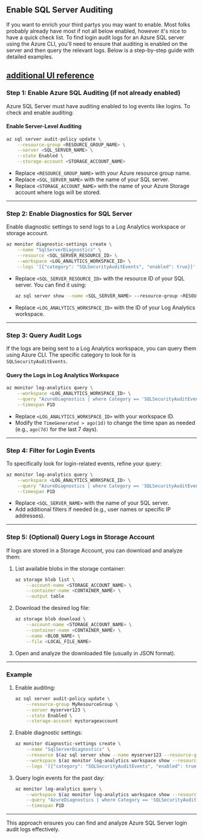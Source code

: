 ## Enable SQL Server Auditing
If you want to enrich your third partys you may want to enable. Most folks probably already have most if not all below enabled, however it's nice to have a quick check list.
To find login audit logs for an Azure SQL server using the Azure CLI, you'll need to ensure that auditing is enabled on the server and then query the relevant logs. Below is a step-by-step guide with detailed examples.

[additional UI reference](https://learn.microsoft.com/en-us/sql/relational-databases/system-catalog-views/sys-event-log-azure-sql-database?view=azuresqldb-current)
---

### **Step 1: Enable Azure SQL Auditing (if not already enabled)**

Azure SQL Server must have auditing enabled to log events like logins. To check and enable auditing:

#### Enable Server-Level Auditing
```bash
az sql server audit-policy update \
    --resource-group <RESOURCE_GROUP_NAME> \
    --server <SQL_SERVER_NAME> \
    --state Enabled \
    --storage-account <STORAGE_ACCOUNT_NAME>
```

- Replace `<RESOURCE_GROUP_NAME>` with your Azure resource group name.
- Replace `<SQL_SERVER_NAME>` with the name of your SQL server.
- Replace `<STORAGE_ACCOUNT_NAME>` with the name of your Azure Storage account where logs will be stored.

---

### **Step 2: Enable Diagnostics for SQL Server**

Enable diagnostic settings to send logs to a Log Analytics workspace or storage account.

```bash
az monitor diagnostic-settings create \
    --name "SqlServerDiagnostics" \
    --resource <SQL_SERVER_RESOURCE_ID> \
    --workspace <LOG_ANALYTICS_WORKSPACE_ID> \
    --logs '[{"category": "SQLSecurityAuditEvents", "enabled": true}]'
```

- Replace `<SQL_SERVER_RESOURCE_ID>` with the resource ID of your SQL server. You can find it using:
  ```bash
  az sql server show --name <SQL_SERVER_NAME> --resource-group <RESOURCE_GROUP_NAME> --query id -o tsv
  ```
- Replace `<LOG_ANALYTICS_WORKSPACE_ID>` with the ID of your Log Analytics workspace.

---

### **Step 3: Query Audit Logs**

If the logs are being sent to a Log Analytics workspace, you can query them using Azure CLI. The specific category to look for is `SQLSecurityAuditEvents`.

#### Query the Logs in Log Analytics Workspace
```bash
az monitor log-analytics query \
    --workspace <LOG_ANALYTICS_WORKSPACE_ID> \
    --query "AzureDiagnostics | where Category == 'SQLSecurityAuditEvents' and TimeGenerated > ago(1d)" \
    --timespan P1D
```

- Replace `<LOG_ANALYTICS_WORKSPACE_ID>` with your workspace ID.
- Modify the `TimeGenerated > ago(1d)` to change the time span as needed (e.g., `ago(7d)` for the last 7 days).

---

### **Step 4: Filter for Login Events**

To specifically look for login-related events, refine your query:

```bash
az monitor log-analytics query \
    --workspace <LOG_ANALYTICS_WORKSPACE_ID> \
    --query "AzureDiagnostics | where Category == 'SQLSecurityAuditEvents' and LogicalServerName_s == '<SQL_SERVER_NAME>' and EventPrimaryName_s == 'Login' and TimeGenerated > ago(1d)" \
    --timespan P1D
```

- Replace `<SQL_SERVER_NAME>` with the name of your SQL server.
- Add additional filters if needed (e.g., user names or specific IP addresses).

---

### **Step 5: (Optional) Query Logs in Storage Account**

If logs are stored in a Storage Account, you can download and analyze them:

1. List available blobs in the storage container:
   ```bash
   az storage blob list \
       --account-name <STORAGE_ACCOUNT_NAME> \
       --container-name <CONTAINER_NAME> \
       --output table
   ```

2. Download the desired log file:
   ```bash
   az storage blob download \
       --account-name <STORAGE_ACCOUNT_NAME> \
       --container-name <CONTAINER_NAME> \
       --name <BLOB_NAME> \
       --file <LOCAL_FILE_NAME>
   ```

3. Open and analyze the downloaded file (usually in JSON format).

---

### Example

1. Enable auditing:
   ```bash
   az sql server audit-policy update \
       --resource-group MyResourceGroup \
       --server myserver123 \
       --state Enabled \
       --storage-account mystorageaccount
   ```

2. Enable diagnostic settings:
   ```bash
   az monitor diagnostic-settings create \
       --name "SqlServerDiagnostics" \
       --resource $(az sql server show --name myserver123 --resource-group MyResourceGroup --query id -o tsv) \
       --workspace $(az monitor log-analytics workspace show --resource-group MyResourceGroup --name MyLogWorkspace --query customerId -o tsv) \
       --logs '[{"category": "SQLSecurityAuditEvents", "enabled": true}]'
   ```

3. Query login events for the past day:
   ```bash
   az monitor log-analytics query \
       --workspace $(az monitor log-analytics workspace show --resource-group MyResourceGroup --name MyLogWorkspace --query customerId -o tsv) \
       --query "AzureDiagnostics | where Category == 'SQLSecurityAuditEvents' and LogicalServerName_s == 'myserver123' and EventPrimaryName_s == 'Login' and TimeGenerated > ago(1d)" \
       --timespan P1D
   ```

---

This approach ensures you can find and analyze Azure SQL Server login audit logs effectively.

